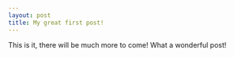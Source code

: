 ```yaml
---
layout: post
title: My great first post!
---
```


This is it, there will be much more to come!
What a wonderful post!
